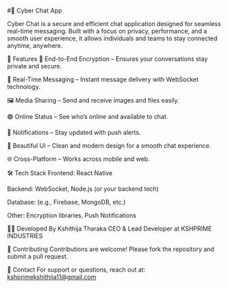 #💬 Cyber Chat App

Cyber Chat is a secure and efficient chat application designed for seamless real-time messaging. Built with a focus on privacy, performance, and a smooth user experience, it allows individuals and teams to stay connected anytime, anywhere.

🚀 Features
🔐 End-to-End Encryption – Ensures your conversations stay private and secure.

💬 Real-Time Messaging – Instant message delivery with WebSocket technology.

🖼️ Media Sharing – Send and receive images and files easily.

🟢 Online Status – See who’s online and available to chat.

🔔 Notifications – Stay updated with push alerts.

🎨 Beautiful UI – Clean and modern design for a smooth chat experience.

🌐 Cross-Platform – Works across mobile and web.

🛠️ Tech Stack
Frontend: React Native

Backend: WebSocket, Node.js (or your backend tech)

Database: (e.g., Firebase, MongoDB, etc.)

Other: Encryption libraries, Push Notifications

👨‍💻 Developed By
Kshithija Tharaka
CEO & Lead Developer at KSHPRIME INDUSTRIES


🤝 Contributing
Contributions are welcome! Please fork the repository and submit a pull request.

📧 Contact
For support or questions, reach out at:
kshprimekshithija11@gmail.com

